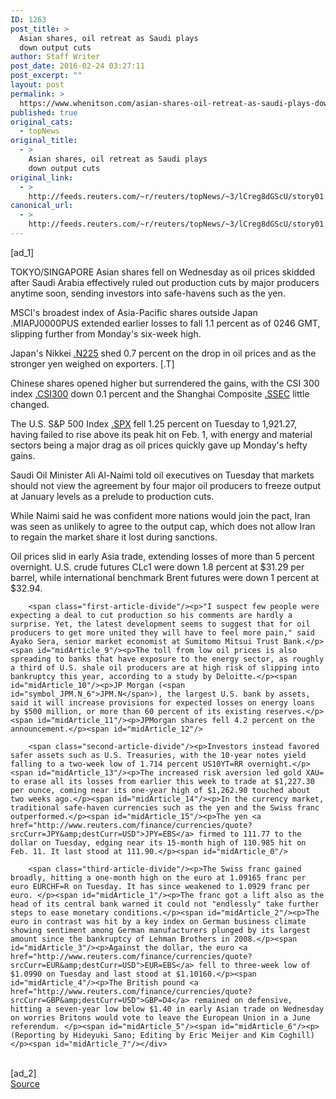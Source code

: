```yaml
---
ID: 1263
post_title: >
  Asian shares, oil retreat as Saudi plays
  down output cuts
author: Staff Writer
post_date: 2016-02-24 03:27:11
post_excerpt: ""
layout: post
permalink: >
  https://www.whenitson.com/asian-shares-oil-retreat-as-saudi-plays-down-output-cuts/
published: true
original_cats:
  - topNews
original_title:
  - >
    Asian shares, oil retreat as Saudi plays
    down output cuts
original_link:
  - >
    http://feeds.reuters.com/~r/reuters/topNews/~3/lCreg8dGScU/story01.htm
canonical_url:
  - >
    http://feeds.reuters.com/~r/reuters/topNews/~3/lCreg8dGScU/story01.htm
---
```

 [ad_1]
<br><div id="articleText">
<span id="midArticle_start"/>

<span id="midArticle_0"/><span class="focusParagraph" readability="5"><p><span class="articleLocation">TOKYO/SINGAPORE</span> Asian shares fell on Wednesday as oil prices skidded after Saudi Arabia effectively ruled out production cuts by major producers anytime soon, sending investors into safe-havens such as the yen.</p></span><span id="midArticle_1"/><p>MSCI's broadest index of Asia-Pacific shares outside Japan .MIAPJ0000PUS extended earlier losses to fall 1.1 percent as of 0246 GMT, slipping further from Monday's six-week high.</p><span id="midArticle_2"/><p>Japan's Nikkei <a href="http://www.reuters.com/finance/markets/index?symbol=jp%21n225">.N225</a> shed 0.7 percent on the drop in oil prices and as the stronger yen weighed on exporters. [.T]</p><span id="midArticle_3"/><p>Chinese shares opened higher but surrendered the gains, with the CSI 300 index <a href="http://www.reuters.com/finance/markets/index?symbol=CN%21SZ300">.CSI300</a> down 0.1 percent and the Shanghai Composite <a href="http://www.reuters.com/finance/markets/index?symbol=cn%21SHI">.SSEC</a> little changed. </p><span id="midArticle_4"/><p>The U.S. S&amp;P 500 Index <a href="http://www.reuters.com/finance/markets/index?symbol=us%21spx">.SPX</a> fell 1.25 percent on Tuesday to 1,921.27, having failed to rise above its peak hit on Feb. 1, with energy and material sectors being a major drag as oil prices quickly gave up Monday's hefty gains. </p><span id="midArticle_5"/><p>Saudi Oil Minister Ali Al-Naimi told oil executives on Tuesday that markets should not view the agreement by four major oil producers to freeze output at January levels as a prelude to production cuts. </p><span id="midArticle_6"/><p>While Naimi said he was confident more nations would join the pact, Iran was seen as unlikely to agree to the output cap, which does not allow Iran to regain the market share it lost during sanctions.</p><span id="midArticle_7"/><p>Oil prices slid in early Asia trade, extending losses of more than 5 percent overnight. U.S. crude futures CLc1 were down 1.8 percent at $31.29 per barrel, while international benchmark Brent futures were down 1 percent at $32.94.</p><span id="midArticle_8"/>
        
        <span class="first-article-divide"/><p>"I suspect few people were expecting a deal to cut production so his comments are hardly a surprise. Yet, the latest development seems to suggest that for oil producers to get more united they will have to feel more pain," said Ayako Sera, senior market economist at Sumitomo Mitsui Trust Bank.</p><span id="midArticle_9"/><p>The toll from low oil prices is also spreading to banks that have exposure to the energy sector, as roughly a third of U.S. shale oil producers are at high risk of slipping into bankruptcy this year, according to a study by Deloitte.</p><span id="midArticle_10"/><p>JP Morgan (<span id="symbol_JPM.N_6">JPM.N</span>), the largest U.S. bank by assets, said it will increase provisions for expected losses on energy loans by $500 million, or more than 60 percent of its existing reserves.</p><span id="midArticle_11"/><p>JPMorgan shares fell 4.2 percent on the announcement.</p><span id="midArticle_12"/>
        
        <span class="second-article-divide"/><p>Investors instead favored safer assets such as U.S. Treasuries, with the 10-year notes yield falling to a two-week low of 1.714 percent US10YT=RR overnight.</p><span id="midArticle_13"/><p>The increased risk aversion led gold XAU= to erase all its losses from earlier this week to trade at $1,227.30 per ounce, coming near its one-year high of $1,262.90 touched about two weeks ago.</p><span id="midArticle_14"/><p>In the currency market, traditional safe-haven currencies such as the yen and the Swiss franc outperformed.</p><span id="midArticle_15"/><p>The yen <a href="http://www.reuters.com/finance/currencies/quote?srcCurr=JPY&amp;destCurr=USD">JPY=EBS</a> firmed to 111.77 to the dollar on Tuesday, edging near its 15-month high of 110.985 hit on Feb. 11. It last stood at 111.90.</p><span id="midArticle_0"/>
        
        <span class="third-article-divide"/><p>The Swiss franc gained broadly, hitting a one-month high on the euro at 1.09165 franc per euro EURCHF=R on Tuesday. It has since weakened to 1.0929 franc per euro. </p><span id="midArticle_1"/><p>The franc got a lift also as the head of its central bank warned it could not "endlessly" take further steps to ease monetary conditions.</p><span id="midArticle_2"/><p>The euro in contrast was hit by a key index on German business climate showing sentiment among German manufacturers plunged by its largest amount since the bankruptcy of Lehman Brothers in 2008.</p><span id="midArticle_3"/><p>Against the dollar, the euro <a href="http://www.reuters.com/finance/currencies/quote?srcCurr=EUR&amp;destCurr=USD">EUR=EBS</a> fell to three-week low of $1.0990 on Tuesday and last stood at $1.10160.</p><span id="midArticle_4"/><p>The British pound <a href="http://www.reuters.com/finance/currencies/quote?srcCurr=GBP&amp;destCurr=USD">GBP=D4</a> remained on defensive, hitting a seven-year low below $1.40 in early Asian trade on Wednesday on worries Britons would vote to leave the European Union in a June referendum. </p><span id="midArticle_5"/><span id="midArticle_6"/><p> (Reporting by Hideyuki Sano; Editing by Eric Meijer and Kim Coghill)</p><span id="midArticle_7"/></div>
<br>[ad_2]
<br><a href="http://feeds.reuters.com/~r/reuters/topNews/~3/lCreg8dGScU/story01.htm">Source </a>